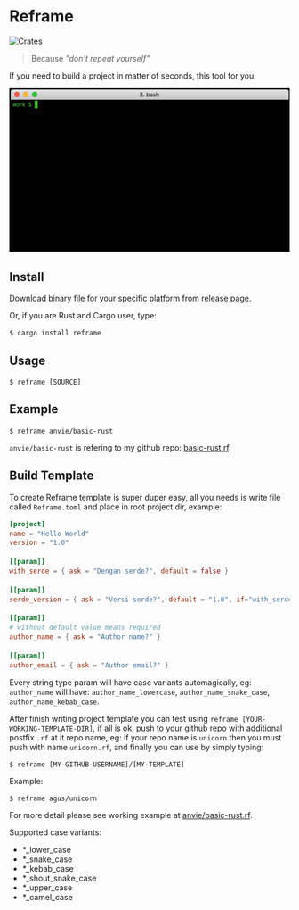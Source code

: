 Reframe
==========

![Crates](https://img.shields.io/crates/v/reframe.svg)

> Because *"don't repeat yourself"*

If you need to build a project in matter of seconds, this tool for you.

![Reframe Demo](img/reframe.gif?raw=true)

Install
----------

Download binary file for your specific platform from [release page](https://github.com/Ansvia/reframe/releases).

Or, if you are Rust and Cargo user, type:

    $ cargo install reframe

Usage
--------

    $ reframe [SOURCE]

Example
---------

    $ reframe anvie/basic-rust

`anvie/basic-rust` is refering to my github repo: [basic-rust.rf](https://github.com/anvie/basic-rust.rf).

Build Template
----------------

To create Reframe template is super duper easy, all you needs is write file called `Reframe.toml` and place in root project dir, example:

```toml
[project]
name = "Hello World"
version = "1.0"

[[param]]
with_serde = { ask = "Dengan serde?", default = false }

[[param]]
serde_version = { ask = "Versi serde?", default = "1.0", if="with_serde" }

[[param]]
# without default value means required
author_name = { ask = "Author name?" }

[[param]]
author_email = { ask = "Author email?" }
```

Every string type param will have case variants automagically, eg: `author_name` will have: `author_name_lowercase`, `author_name_snake_case`, `author_name_kebab_case`.

After finish writing project template you can test using `reframe [YOUR-WORKING-TEMPLATE-DIR]`,
if all is ok, push to your github repo with additional postfix `.rf` at it repo name, eg: if your repo name is `unicorn` then you must push with name `unicorn.rf`, and finally you can use by simply typing:

    $ reframe [MY-GITHUB-USERNAME]/[MY-TEMPLATE]

Example:

    $ reframe agus/unicorn

For more detail please see working example at [anvie/basic-rust.rf](https://github.com/anvie/basic-rust.rf).

Supported case variants:

* *_lower_case
* *_snake_case
* *_kebab_case
* *_shout_snake_case
* *_upper_case
* *_camel_case
